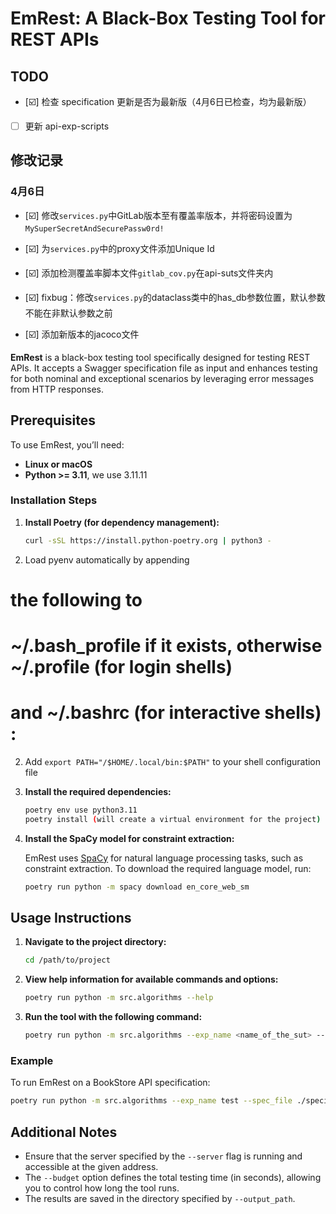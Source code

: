 # EmRest: A Black-Box Testing Tool for REST APIs

## TODO

- [☑️] 检查 specification 更新是否为最新版（4月6日已检查，均为最新版）
- [ ] 更新 api-exp-scripts

## 修改记录
### 4月6日
- [☑️] 修改```services.py```中GitLab版本至有覆盖率版本，并将密码设置为```MySuperSecretAndSecurePassw0rd!```
- [☑️] 为```services.py```中的proxy文件添加Unique Id
- [☑️] 添加检测覆盖率脚本文件```gitlab_cov.py```在api-suts文件夹内

- [☑️] fixbug：修改```services.py```的dataclass类中的has_db参数位置，默认参数不能在非默认参数之前
- [☑️] 添加新版本的jacoco文件

**EmRest** is a black-box testing tool specifically designed for testing REST APIs. It accepts a Swagger specification file as input and enhances testing for both nominal and exceptional scenarios by
leveraging error messages from HTTP responses.

## Prerequisites

To use EmRest, you’ll need:

- **Linux or macOS**
- **Python >= 3.11**, we use 3.11.11

### Installation Steps

1. **Install Poetry (for dependency management):**

   ```bash
   curl -sSL https://install.python-poetry.org | python3 -
   ```
2. Load pyenv automatically by appending
# the following to 
# ~/.bash_profile if it exists, otherwise ~/.profile (for login shells)
# and ~/.bashrc (for interactive shells) :

2. Add `export PATH="/$HOME/.local/bin:$PATH"` to your shell configuration file

2. **Install the required dependencies:**

   ```bash
   poetry env use python3.11
   poetry install (will create a virtual environment for the project)
   ```

3. **Install the SpaCy model for constraint extraction:**

   EmRest uses [SpaCy](https://spacy.io/) for natural language processing tasks, such as constraint extraction. To download the required language model, run:

   ```bash
   poetry run python -m spacy download en_core_web_sm
   ```

## Usage Instructions

1. **Navigate to the project directory:**

   ```bash
   cd /path/to/project
   ```

2. **View help information for available commands and options:**

   ```bash
   poetry run python -m src.algorithms --help
   ```

3. **Run the tool with the following command:**

   ```bash
   poetry run python -m src.algorithms --exp_name <name_of_the_sut> --spec_file <path_to_specification> --budget <testing_budget_in_seconds> --output_path <path_to_results> --pict ./lib/pict --server <server_address>
   ```

### Example

To run EmRest on a BookStore API specification:

```bash
poetry run python -m src.algorithms --exp_name test --spec_file ./specifications/BookStoreAPI.json --budget 3600 --output_path ./results --pict ./lib/pict --server http://localhost:8080/v2
```

## Additional Notes

- Ensure that the server specified by the `--server` flag is running and accessible at the given address.
- The `--budget` option defines the total testing time (in seconds), allowing you to control how long the tool runs.
- The results are saved in the directory specified by `--output_path`.
